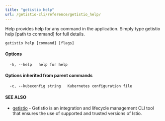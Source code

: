 ```yaml
---
title: "getistio help"
url: /getistio-cli/reference/getistio_help/
---
```


Help provides help for any command in the application.
Simply type getistio help [path to command] for full details.

```
getistio help [command] [flags]
```

#### Options

```
  -h, --help   help for help
```

#### Options inherited from parent commands

```
  -c, --kubeconfig string   Kubernetes configuration file
```

#### SEE ALSO

* [getistio](/getistio-cli/reference/getistio/)	 - GetIstio is an integration and lifecycle management CLI tool that ensures the use of supported and trusted versions of Istio.

